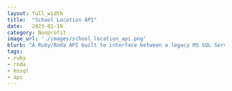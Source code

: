 ```yaml
---
layout: full_width
title:  "School Location API"
date:   2023-01-19
category: Nonprofit
image_url: './images/school_location_api.png'
blurb: "A Ruby/Roda API built to interface between a legacy MS SQL Server database and an Elixir API"
tags:
- ruby
- roda
- mssql
- api
---
```


